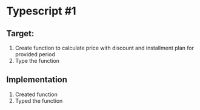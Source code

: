 # Typescript #1

## Target:

1. Create function to calculate price with discount and installment plan for provided period
2. Type the function

## Implementation

1. Created function
2. Typed the function
